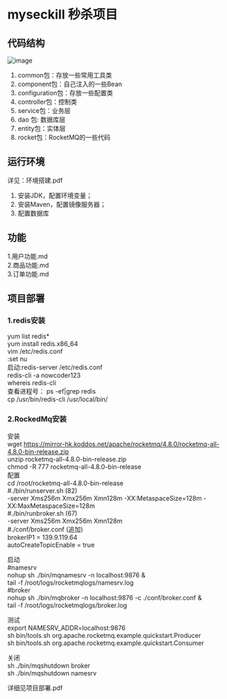 # myseckill 秒杀项目
## 代码结构
![image](https://user-images.githubusercontent.com/52461848/167248100-36d89c60-0da9-4ff2-bc5c-40dbde376ec2.png)    
1.  common包：存放一些常用工具类
2.  component包：自己注入的一些Bean    
3.  configuration包：存放一些配置类
4.  controller包：控制类  
5.  service包：业务层 
6.  dao 包: 数据库层  
7.  entity包：实体层
8.  rocket包：RocketMQ的一些代码   
## 运行环境
详见：环境搭建.pdf
1.  安装JDK，配置环境变量；    
2.  安装Maven，配置镜像服务器；
3.  配置数据库
## 功能
1.用户功能.md    
2.商品功能.md    
3.订单功能.md
## 项目部署
### 1.redis安装
yum list redis*     
yum install redis.x86_64     
vim /etc/redis.conf     
:set nu      
启动:redis-server /etc/redis.conf      
redis-cli -a nowcoder123     
whereis redis-cli     
查看进程号： ps -ef|grep redis     
cp /usr/bin/redis-cli /usr/local/bin/    
### 2.RockedMq安装
安装    
wget https://mirror-hk.koddos.net/apache/rocketmq/4.8.0/rocketmq-all-4.8.0-bin-release.zip    
unzip rocketmq-all-4.8.0-bin-release.zip    
chmod -R 777 rocketmq-all-4.8.0-bin-release    
配置    
cd /root/rocketmq-all-4.8.0-bin-release    
#./bin/runserver.sh (82)    
-server Xms256m Xmx256m Xmn128m -XX:MetaspaceSize=128m -XX:MaxMetaspaceSize=128m    
#./bin/runbroker.sh (67)    
-server Xms256m Xmx256m Xmn128m    
#./conf/broker.conf (追加)    
brokerIP1 = 139.9.119.64    
autoCreateTopicEnable = true    

启动     
#namesrv     
nohup sh ./bin/mqnamesrv -n localhost:9876 &    
tail -f /root/logs/rocketmqlogs/namesrv.log    
#broker     
nohup sh ./bin/mqbroker -n localhost:9876 -c ./conf/broker.conf &     
tail -f /root/logs/rocketmqlogs/broker.log    

测试    
export NAMESRV_ADDR=localhost:9876    
sh bin/tools.sh org.apache.rocketmq.example.quickstart.Producer    
sh bin/tools.sh org.apache.rocketmq.example.quickstart.Consumer    

关闭     
sh ./bin/mqshutdown broker    
sh ./bin/mqshutdown namesrv    

详细见项目部署.pdf
